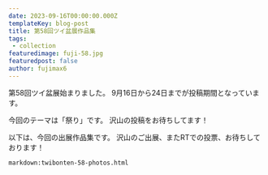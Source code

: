 ```yaml
---
date: 2023-09-16T00:00:00.000Z
templateKey: blog-post
title: 第58回ツイ盆展作品集
tags:
 - collection
featuredimage: fuji-58.jpg
featuredpost: false
author: fujimax6
---
```

第58回ツイ盆展始まりました。
9月16日から24日までが投稿期間となっています。

今回のテーマは「祭り」です。
沢山の投稿をお待ちしてます！

以下は、今回の出展作品集です。
沢山のご出展、またRTでの投票、お待ちしております！

`markdown:twibonten-58-photos.html`
